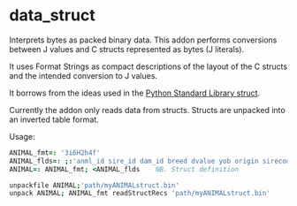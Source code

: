 # data_struct
Interprets bytes as packed binary data. 
This addon performs conversions between J values and C structs 
represented as bytes (J literals).

It uses Format Strings as compact descriptions of the layout of the C structs and the intended conversion to J values.

It borrows from the ideas used in the [Python Standard Library struct](https://docs.python.org/3/library/struct.html).

Currently the addon only reads data from structs. Structs are unpacked into an inverted table format.

Usage:
```j
ANIMAL_fmt=: '3i6H2h4f'
ANIMAL_flds=: ;:'anml_id sire_id dam_id breed dvalue yob origin sirecode sex inbreed hol prop_hf prop_jer prop_ayr prop_other'
ANIMAL=: ANIMAL_fmt; <ANIMAL_flds    NB. Struct definition

unpackfile ANIMAL;'path/myANIMALstruct.bin'
unpack ANIMAL; ANIMAL_fmt readStructRecs 'path/myANIMALstruct.bin'
```